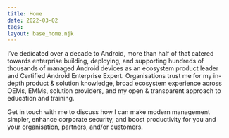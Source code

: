 ```yaml
---
title: Home
date: 2022-03-02
tags:
layout: base_home.njk
---
```


I’ve dedicated over a decade to Android, more than half of that catered towards enterprise building, deploying, and supporting hundreds of thousands of managed Android devices as an ecosystem product leader and Certified Android Enterprise Expert. Organisations trust me for my in-depth product & solution knowledge, broad ecosystem experience across OEMs, EMMs, solution providers, and my open & transparent approach to education and training.

 Get in touch with me to discuss how I can make modern management simpler, enhance corporate security, and boost productivity for you and your organisation, partners, and/or customers.